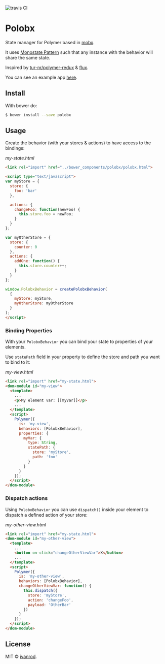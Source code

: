![travis CI](https://travis-ci.org/ivanrod/polobx.svg?branch=master "Travis Build")

# Polobx

State manager for Polymer based in [mobx](https://github.com/mobxjs/mobx).

It uses [Monostate Pattern](http://wiki.c2.com/?MonostatePattern) such that any instance with the behavior will share the same state.

Inspired by [tur-nr/polymer-redux](https://github.com/tur-nr/polymer-redux) & [flux](https://facebook.github.io/flux/).

You can see an example app [here](https://github.com/ivanrod/polobx-demo-app).

## Install

With bower do:

```bash
$ bower install --save polobx
```

## Usage

Create the behavior (with your stores & actions) to have access to the bindings:

*my-state.html*
```html
<link rel="import" href="../bower_components/polobx/polobx.html">

<script type="text/javascript">
var myStore = {
  store: {
    foo: 'bar'
  },

  actions: {
    changeFoo: function(newFoo) {
      this.store.foo = newFoo;
    }
  }
};

var myOtherStore = {
  store: {
    counter: 0
  },
  actions: {
    addOne: function() {
      this.store.counter++;
    }
  }
};

window.PolobxBehavior = createPolobxBehavior(
  {
    myStore: myStore,
    myOtherStore: myOtherStore
  }
);
</script>

```

### Binding Properties

With your `PolobxBehavior` you can bind your state to properties of your elements.

Use `statePath` field in your property to define the store and path you want to bind to it:

*my-view.html*
```html
<link rel="import" href="my-state.html">
<dom-module id="my-view">
  <template>
    ...
    <p>My element var: [[myVar]]</p>
    ...
  </template>
  <script>
    Polymer({
      is: 'my-view',
      behaviors: [PolobxBehavior],
      properties: {
        myVar: {
          type: String,
          statePath: {
            store: 'myStore',
            path: 'foo'
          }
        }
      }
    });
  </script>
</dom-module>
```

### Dispatch actions

Using `PolobxBehavior` you can use `dispatch()` inside your element to dispatch a defined action of your store:

*my-other-view.html*
```html
<link rel="import" href="my-state.html">
<dom-module id="my-other-view">
  <template>
    ...
    <button on-click="changeOtherViewVar">X</button>
    ...
  </template>
  <script>
    Polymer({
      is: 'my-other-view',
      behaviors: [PolobxBehavior],
      changeOtherViewVar: function() {
        this.dispatch({
          store: 'myStore',
          action: 'changeFoo',
          payload: 'OtherBar'
        })
      }
    });
  </script>
</dom-module>
```

## License

MIT © [ivanrod](https://github.com/ivanrod).
